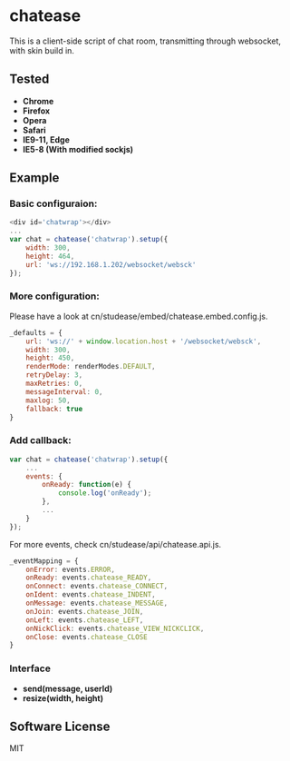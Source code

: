 # chatease

This is a client-side script of chat room, transmitting through websocket, with skin build in.


## Tested

* **Chrome**
* **Firefox**
* **Opera**
* **Safari**
* **IE9-11, Edge**
* **IE5-8 (With modified sockjs)**


## Example

### Basic configuraion:

```js
<div id='chatwrap'></div>
...
var chat = chatease('chatwrap').setup({
	width: 300,
	height: 464,
	url: 'ws://192.168.1.202/websocket/websck'
});
```

### More configuration:

Please have a look at cn/studease/embed/chatease.embed.config.js.

```js
_defaults = {
	url: 'ws://' + window.location.host + '/websocket/websck',
	width: 300,
	height: 450,
	renderMode: renderModes.DEFAULT,
	retryDelay: 3,
	maxRetries: 0,
	messageInterval: 0,
	maxlog: 50,
	fallback: true
}
```

### Add callback:

```js
var chat = chatease('chatwrap').setup({
	...
	events: {
		onReady: function(e) {
			console.log('onReady');
		},
		...
	}
});
```

For more events, check cn/studease/api/chatease.api.js.

```js
_eventMapping = {
	onError: events.ERROR,
	onReady: events.chatease_READY,
	onConnect: events.chatease_CONNECT,
	onIdent: events.chatease_INDENT,
	onMessage: events.chatease_MESSAGE,
	onJoin: events.chatease_JOIN,
	onLeft: events.chatease_LEFT,
	onNickClick: events.chatease_VIEW_NICKCLICK,
	onClose: events.chatease_CLOSE
}
```

### Interface

* **send(message, userId)**
* **resize(width, height)**


## Software License

MIT
